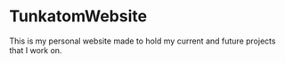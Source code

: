 # TunkatomWebsite
This is my personal website made to hold my current and future projects that I work on.